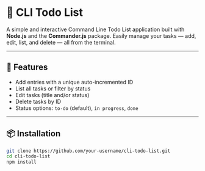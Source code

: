 # 📝 CLI Todo List

A simple and interactive Command Line Todo List application built with **Node.js** and the **Commander.js** package. Easily manage your tasks — add, edit, list, and delete — all from the terminal.

---

## 🚀 Features

- Add entries with a unique auto-incremented ID
- List all tasks or filter by status
- Edit tasks (title and/or status)
- Delete tasks by ID
- Status options: `to-do` (default), `in progress`, `done`

---

## 📦 Installation

```bash
git clone https://github.com/your-username/cli-todo-list.git
cd cli-todo-list
npm install
